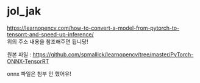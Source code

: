 # jol_jak
https://learnopencv.com/how-to-convert-a-model-from-pytorch-to-tensorrt-and-speed-up-inference/
<br>위의 주소 내용을 참조해주면 됩니당!

원본 파일 : https://github.com/spmallick/learnopencv/tree/master/PyTorch-ONNX-TensorRT

onnx 파일은 첨부 안 했어유!
